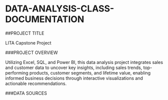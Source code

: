 # DATA-ANALYSIS-CLASS-DOCUMENTATION

##PROJECT TITLE

LITA Capstone Project

###PROJECT OVERVIEW

Utilizing Excel, SQL, and Power BI, this data analysis project integrates sales and customer data to uncover key insights, including sales trends, top-performing products, customer segments, and lifetime value, enabling informed business decisions through interactive visualizations and actionable recommendations.

###DATA SOURCES

